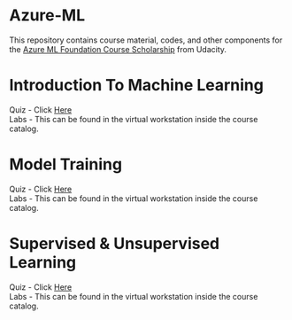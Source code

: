 # Azure-ML
This repository contains course material, codes, and other components for the [Azure ML Foundation Course Scholarship](https://www.udacity.com/scholarships/machine-learning-scholarship-microsoft-azure) from Udacity.  

# Introduction To Machine Learning  
Quiz - Click [Here](https://github.com/Vanditg/Azure-ML/tree/master/Introduction_To_Machine_Learning/Quiz)  
Labs - This can be found in the virtual workstation inside the course catalog.  

# Model Training  
Quiz - Click [Here](https://github.com/Vanditg/Azure-ML/tree/master/Model_Training/Quiz)  
Labs - This can be found in the virtual workstation inside the course catalog.  

# Supervised & Unsupervised Learning  
Quiz - Click [Here](https://github.com/Vanditg/Azure-ML/tree/master/Supervised_and_Unsupervised_Learning/Quiz)  
Labs - This can be found in the virtual workstation inside the course catalog.  

